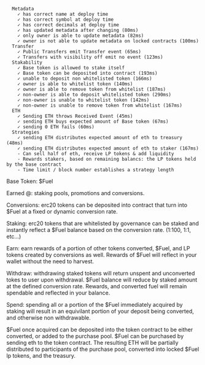   ```Contract: Configurable ERC20
    Metadata
      ✓ has correct name at deploy time
      ✓ has correct symbol at deploy time
      ✓ has correct decimals at deploy time
      ✓ has updated metadata after changing (80ms)
      ✓ only owner is able to update metadata (82ms)
      ✓ owner is not able to update metadata on locked contracts (100ms)
    Transfer
      ✓ Public Transfers emit Transfer event (65ms)
      ✓ Transfers with visibility off emit no event (123ms)
    Stakability
      ✓ Base token is allowed to stake itself
      ✓ Base token can be deposited into contract (193ms)
      ✓ unable to deposit non whitelisted token (166ms)
      ✓ owner is able to whitelist token (140ms)
      ✓ owner is able to remove token from whitelist (187ms)
      ✓ non-owner is able to deposit whitelisted token (290ms)
      ✓ non-owner is unable to whitelist token (142ms)
      ✓ non-owner is unable to remove token from whitelist (167ms)
    ETH
      ✓ Sending ETH throws Received Event (45ms)
      ✓ sending ETH buys expected amount of Base token (67ms)
      ✓ sending 0 ETH fails (60ms)
    Strategies
      ✓ sending ETH distributes expected amount of eth to treasury (48ms)
      ✓ sending ETH distributes expected amount of eth to staker (167ms)
      - Can sell half of eth, receive LP tokens & add liquidity
      - Rewards stakers, based on remaining balancs: the LP tokens held by the base contract
      - Time limit / block number establishes a strategy length

```

Base Token: $Fuel

Earned @: staking pools, promotions and conversions.

Conversions: erc20 tokens can be deposited into contract that turn into $Fuel at a fixed or dynamic conversion rate.

Staking: erc20 tokens that are whitelisted by governance can be staked and instantly reflect a $Fuel balance based on the conversion rate. (1:100, 1:1, etc...)
  
  Earn: earn rewards of a portion of other tokens converted, $Fuel, and LP tokens created by conversions as well. Rewards of $Fuel will reflect in your wallet without the need to harvest.

  Withdraw: withdrawing staked tokens will return unspent and unconverted tokes to user upon withdrawal. $Fuel balance will reduce by staked amount at the defined conversion rate. Rewards, and converted fuel will remain spendable and reflected in your balance. 

  Spend: spending all or a portion of the $Fuel immediately acquired by staking will result in an equivilant portion of your deposit being converted, and otherwise non withdrawable. 

$Fuel once acquired can be deposited into the token contract to be either converted, or added to the purchase pool. $Fuel can be purchased by sending eth to the token contract. The resulting ETH will be partially distributed to participants of the purchase pool, converted into locked $Fuel lp tokens, and the treasury. 
